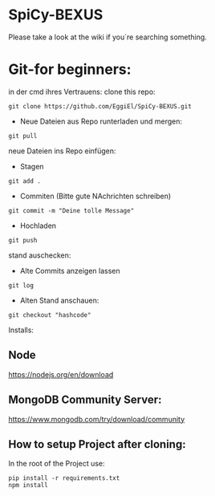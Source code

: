 # SpiCy-BEXUS
Please take a look at the wiki if you´re searching something.


# Git-for beginners: 
in der cmd ihres Vertrauens: 
clone this repo: 
```
git clone https://github.com/EggiEl/SpiCy-BEXUS.git
```
- Neue Dateien aus Repo runterladen und mergen:
```
git pull
```

neue Dateien ins Repo einfügen: 

- Stagen
```
git add . 
```
- Commiten (Bitte gute NAchrichten schreiben) 
```
git commit -m "Deine tolle Message" 
```
- Hochladen 
```
git push 
```

stand auschecken: 
- Alte Commits anzeigen lassen
```
git log
```
- Alten Stand anschauen:
```
git checkout "hashcode" 
```

Installs: 
## Node 
https://nodejs.org/en/download

## MongoDB Community Server: 
https://www.mongodb.com/try/download/community


## How to setup Project after cloning: 

In the root of the Project use:
```
pip install -r requirements.txt
npm install
```







